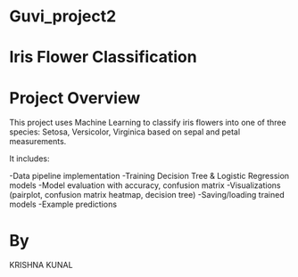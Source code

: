 # Guvi_project2
# Iris Flower Classification
# Project Overview

This project uses Machine Learning to classify iris flowers into one of three species:
Setosa, Versicolor, Virginica based on sepal and petal measurements.

It includes:

-Data pipeline implementation
-Training Decision Tree & Logistic Regression models
-Model evaluation with accuracy, confusion matrix
-Visualizations (pairplot, confusion matrix heatmap, decision tree)
-Saving/loading trained models
-Example predictions

# By 
KRISHNA KUNAL
